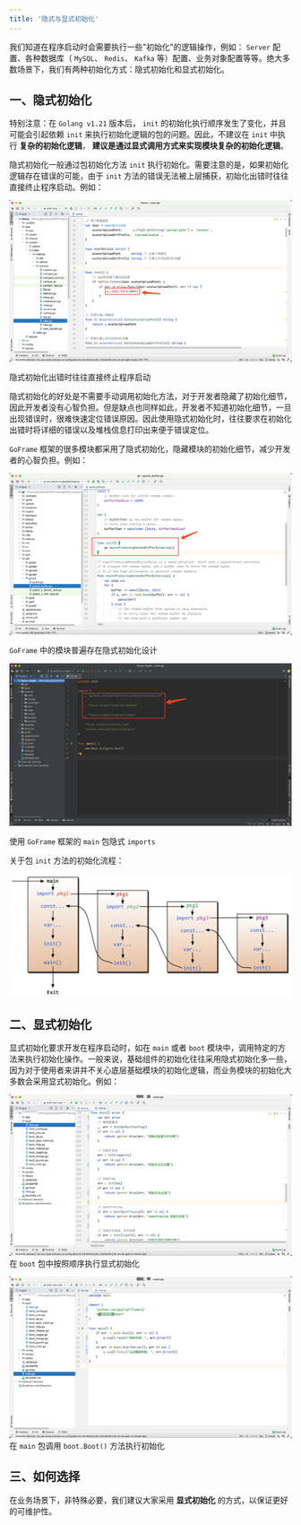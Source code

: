 ```yaml
---
title: '隐式与显式初始化'
---
```


我们知道在程序启动时会需要执行一些"初始化"的逻辑操作，例如： `Server` 配置、各种数据库（ `MySQL`、 `Redis`、 `Kafka` 等）配置、业务对象配置等等。绝大多数场景下，我们有两种初始化方式：隐式初始化和显式初始化。

## 一、隐式初始化

特别注意：在 `Golang v1.21` 版本后， `init` 的初始化执行顺序发生了变化，并且可能会引起依赖 `init` 来执行初始化逻辑的包的问题。因此，不建议在 `init` 中执行 **复杂的初始化逻辑**， **建议是通过显式调用方式来实现模块复杂的初始化逻辑**。

隐式初始化一般通过包初始化方法 `init` 执行初始化。需要注意的是，如果初始化逻辑存在错误的可能，由于 `init` 方法的错误无法被上层捕获，初始化出错时往往直接终止程序启动。例如：

![](/markdown/9190e5a8e2acf34a70442c6814a52327.png)

隐式初始化出错时往往直接终止程序启动

隐式初始化的好处是不需要手动调用初始化方法，对于开发者隐藏了初始化细节，因此开发者没有心智负担。但是缺点也同样如此，开发者不知道初始化细节，一旦出现错误时，很难快速定位错误原因。因此使用隐式初始化时，往往要求在初始化出错时将详细的错误以及堆栈信息打印出来便于错误定位。

`GoFrame` 框架的很多模块都采用了隐式初始化，隐藏模块的初始化细节，减少开发者的心智负担。例如：

![](/markdown/d019031d40a93f6318a933271d63c503.png)

`GoFrame` 中的模块普遍存在隐式初始化设计

![](/markdown/b0b839a86595ee57f2c5a1b39c559df0.png)

使用 `GoFrame` 框架的 `main` 包隐式 `imports`

关于包 `init` 方法的初始化流程：

![](/markdown/40b3b7c2b75dcb36be348c840ca0eb3e.png)

## 二、显式初始化

显式初始化要求开发在程序启动时，如在 `main` 或者 `boot` 模块中，调用特定的方法来执行初始化操作。一般来说，基础组件的初始化往往采用隐式初始化多一些，因为对于使用者来讲并不关心底层基础模块的初始化逻辑，而业务模块的初始化大多数会采用显式初始化。例如：

![](/markdown/0124c249f03cd1f9fd78fe0970ffbda6.png)在 `boot` 包中按照顺序执行显式初始化

![](/markdown/8417caae0e203d44d43c6bca369b3023.png)在 `main` 包调用 `boot.Boot()` 方法执行初始化

## 三、如何选择

在业务场景下，非特殊必要，我们建议大家采用 **显式初始化** 的方式，以保证更好的可维护性。